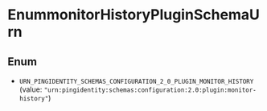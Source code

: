 

# EnummonitorHistoryPluginSchemaUrn

## Enum


* `URN_PINGIDENTITY_SCHEMAS_CONFIGURATION_2_0_PLUGIN_MONITOR_HISTORY` (value: `"urn:pingidentity:schemas:configuration:2.0:plugin:monitor-history"`)



